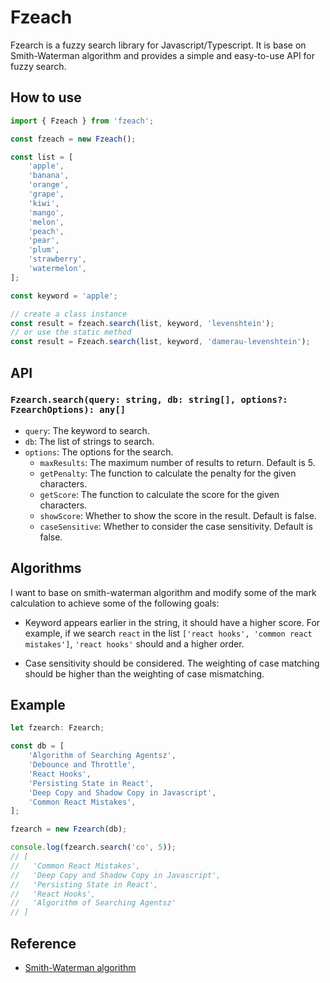 # Fzeach

Fzearch is a fuzzy search library for Javascript/Typescript. It is base on Smith-Waterman algorithm and provides a simple and easy-to-use API for fuzzy search.

## How to use

```javascript
import { Fzeach } from 'fzeach';

const fzeach = new Fzeach();

const list = [
	'apple',
	'banana',
	'orange',
	'grape',
	'kiwi',
	'mango',
	'melon',
	'peach',
	'pear',
	'plum',
	'strawberry',
	'watermelon',
];

const keyword = 'apple';

// create a class instance
const result = fzeach.search(list, keyword, 'levenshtein');
// or use the static method
const result = Fzeach.search(list, keyword, 'damerau-levenshtein');
```

## API

### `Fzearch.search(query: string, db: string[], options?: FzearchOptions): any[]`

- `query`: The keyword to search.
- `db`: The list of strings to search.
- `options`: The options for the search.
    - `maxResults`: The maximum number of results to return. Default is 5.
    - `getPenalty`: The function to calculate the penalty for the given characters.
    - `getScore`: The function to calculate the score for the given characters.
    - `showScore`: Whether to show the score in the result. Default is false.
    - `caseSensitive`: Whether to consider the case sensitivity. Default is false.

## Algorithms

I want to base on smith-waterman algorithm and modify some of the mark calculation to achieve some of the following goals:

- Keyword appears earlier in the string, it should have a higher score. For example, if we search `react` in the list `['react hooks', 'common react mistakes']`, `'react hooks'` should and a higher order.

- Case sensitivity should be considered. The weighting of case matching should be higher than the weighting of case mismatching.

## Example

```javascript
let fzearch: Fzearch;

const db = [
	'Algorithm of Searching Agentsz',
	'Debounce and Throttle',
	'React Hooks',
	'Persisting State in React',
	'Deep Copy and Shadow Copy in Javascript',
	'Common React Mistakes',
];

fzearch = new Fzearch(db);

console.log(fzearch.search('co', 5));
// [
//   'Common React Mistakes',
//   'Deep Copy and Shadow Copy in Javascript',
//   'Persisting State in React',
//   'React Hooks',
//   'Algorithm of Searching Agentsz'
// ]
```

## Reference

- [Smith-Waterman algorithm](https://en.m.wikipedia.org/wiki/Smith%E2%80%93Waterman_algorithm)
